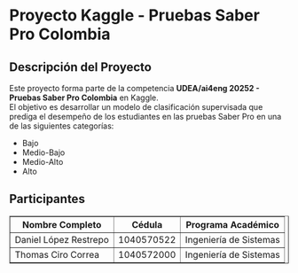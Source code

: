 # Proyecto Kaggle - Pruebas Saber Pro Colombia

## Descripción del Proyecto
Este proyecto forma parte de la competencia **UDEA/ai4eng 20252 - Pruebas Saber Pro Colombia** en Kaggle.  
El objetivo es desarrollar un modelo de clasificación supervisada que prediga el desempeño de los estudiantes en las pruebas Saber Pro en una de las siguientes categorías:

- Bajo
- Medio-Bajo
- Medio-Alto
- Alto

## Participantes

<table border="1" cellspacing="0" cellpadding="5">
  <tr>
    <th>Nombre Completo</th>
    <th>Cédula</th>
    <th>Programa Académico</th>
  </tr>
  <tr>
    <td>Daniel López Restrepo</td>
    <td>1040570522</td>
    <td>Ingeniería de Sistemas</td>
  </tr>
  <tr>
    <td>Thomas Ciro Correa</td>
    <td>1040572000</td>
    <td>Ingeniería de Sistemas</td>
  </tr>
</table>
